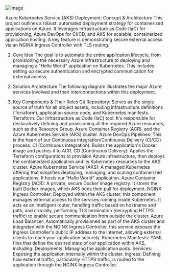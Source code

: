 

![image](https://github.com/user-attachments/assets/fdb22d63-832a-4642-90e9-5fcb7d65065c)


Azure Kubernetes Service (AKS) Deployment: Concept & Architecture
This project outlines a robust, automated deployment strategy for containerized applications on Azure. It leverages Infrastructure as Code (IaC) for provisioning, Azure DevOps for CI/CD, and AKS for scalable, containerized application hosting. A key feature is demonstrating secure external access via an NGINX Ingress Controller with TLS routing.

1. Core Idea
The goal is to automate the entire application lifecycle, from provisioning the necessary Azure infrastructure to deploying and managing a "Hello World" application on Kubernetes. This includes setting up secure authentication and encrypted communication for external access.

2. Solution Architecture
The following diagram illustrates the major Azure services involved and their interconnections within this deployment.



3. Key Components & Their Roles
Git Repository: Serves as the single source of truth for all project assets, including infrastructure definitions (Terraform), application source code, and Kubernetes manifests.
Terraform: Our Infrastructure as Code (IaC) tool. It's responsible for declaratively defining and provisioning all the required Azure resources, such as the Resource Group, Azure Container Registry (ACR), and the Azure Kubernetes Service (AKS) cluster.
Azure DevOps Pipelines: This is the heart of our Continuous Integration/Continuous Delivery (CI/CD) process.
CI (Continuous Integration): Builds the application's Docker image and pushes it to ACR.
CD (Continuous Delivery): Applies the Terraform configurations to provision Azure infrastructure, then deploys the containerized application and its Kubernetes resources to the AKS cluster.
Azure Kubernetes Service (AKS): A managed Kubernetes offering that simplifies deploying, managing, and scaling containerized applications. It hosts our "Hello World" application.
Azure Container Registry (ACR): A private, secure Docker image registry. It stores the built Docker images, which AKS pods then pull for deployment.
NGINX Ingress Controller: Deployed within the AKS cluster, this component manages external access to the services running inside Kubernetes. It acts as an intelligent router, handling traffic based on hostname and path, and crucially, performing TLS termination (decrypting HTTPS traffic) to enable secure communication from outside the cluster.
Azure Load Balancer: Automatically provisioned as part of the AKS cluster and integrated with the NGINX Ingress Controller, this service exposes the Ingress Controller's public IP address to the internet, allowing external clients to reach your application securely.
Kubernetes Manifests: YAML files that define the desired state of our application within AKS, including:
Deployments: Managing the application pods.
Services: Exposing the application internally within the cluster.
Ingress: Defining how external traffic, particularly HTTPS traffic, is routed to the application through the NGINX Ingress Controller.
